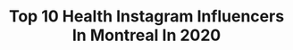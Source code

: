 ---
title: Top 10 Health Instagram Influencers In Montreal In 2020
description: >-
  Find top health Instagram influencers in Montreal in 2020. Most popular hashtags: #montreal #health #stayhome #glutenfree.
platform: Instagram
profiles:
  - username: "thechicacademic"
    fullname: >-
      Dr. Mary M. | Ottawa 🇨🇦
    location: "Canada"
    followers: 18960
    engagement: 460
    commentsToLikes: 0.264447
    id: ck5zv1sil3fqm0i14favxtahy
    verified: false
    hashtags: "#thirstythursday, #wineglass, #winepassion, #lessonlearned"
  - username: "thecityismineto"
    fullname: >-
      The City Is Mine | Mili Jain
    location: "Canada"
    followers: 6839
    engagement: 422
    commentsToLikes: 0.198824
    id: ck6ttuhd0cnnl0j71ik2bmavx
    verified: false
    hashtags: "#makeuplove, #caeserdrinks, #sundaymornings, #getinmybelly"
  - username: "jennabel91"
    fullname: >-
      Jennifer Abel
    location: "Canada"
    followers: 40594
    engagement: 322
    commentsToLikes: 0.013616
    id: ck5zuuzeu339a0i14o3ukftdb
    verified: true
    hashtags: "#wefly, #stayathome, #momentsofmine, #onseprot"
  - username: "myorganicdiary"
    fullname: >-
      Happy Eating + Living 🥑
    location: "Canada"
    followers: 20044
    engagement: 362
    commentsToLikes: 0.045712
    id: ck6ttj527awby0j7166tt8nbz
    verified: false
    hashtags: "#expresscake, #salmondinner, #tahinicookies, #caesarsalad"
  - username: "_the_keval_patel"
    fullname: >-
      Keval Patel
    location: "Canada"
    followers: 41882
    engagement: 434
    commentsToLikes: 0.017984
    id: ckap7r520l74u0i78xicqzrh5
    verified: false
    hashtags: "#destinationwedding, #massagetherapists, #therapists, #marketingdigital"
  - username: "irongatepresacanarios"
    fullname: >-
      Irongate Presa Canario
    location: "Canada"
    followers: 6347
    engagement: 762
    commentsToLikes: 0.019729
    id: ck8t89e6zjk5w0j78q4ngby9n
    verified: false
    hashtags: "#champion, #mobdogs, #humpdayvibes, #rockclimber"
  - username: "optimize.physiotherapy"
    fullname: >-
      Optimize Physiotherapy
    location: "Canada"
    followers: 121638
    engagement: 69
    commentsToLikes: 0.013217
    id: ck0u2ehwfzo740i191mmr2y3b
    verified: false
    hashtags: "#dance, #rest, #weights, #runningman"
  - username: "fitfoodiefashionista.to"
    fullname: >-
      Elaine | 🇨🇦 Toronto
    location: "Canada"
    followers: 4782
    engagement: 1187
    commentsToLikes: 0.375129
    id: ck6torg0yfok50j71h1w92odj
    verified: false
    hashtags: "#togetherto, #instachocolate, #carrotcake, #covidrelief"
  - username: "briannaplouffe"
    fullname: >-
      ❀ BRIANNA ❀
    location: "Canada"
    followers: 30959
    engagement: 385
    commentsToLikes: 0.049100
    id: ck134ex6uw44k0i1906kee6z4
    verified: false
    hashtags: "#slips, #whitedress, #summer, #shine"
  - username: "diysquad"
    fullname: >-
      Michele 🇨🇦
    location: "Canada"
    followers: 18699
    engagement: 405
    commentsToLikes: 0.346547
    id: ck6tsmrzb5nmu0j71h43kjyku
    verified: false
    hashtags: "#winetour, #birthdaygifts, #britebrush, #giveawaypost"
---